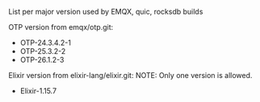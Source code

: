 List per major version used by EMQX, quic, rocksdb builds

OTP version from emqx/otp.git:

+ OTP-24.3.4.2-1
+ OTP-25.3.2-2
+ OTP-26.1.2-3

Elixir version from elixir-lang/elixir.git:
NOTE: Only one version is allowed.

+ Elixir-1.15.7
